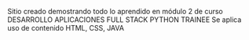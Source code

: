 Sitio creado demostrando todo lo aprendido en módulo 2 de curso DESARROLLO APLICACIONES FULL STACK PYTHON TRAINEE
Se aplica uso de contenido HTML, CSS, JAVA
